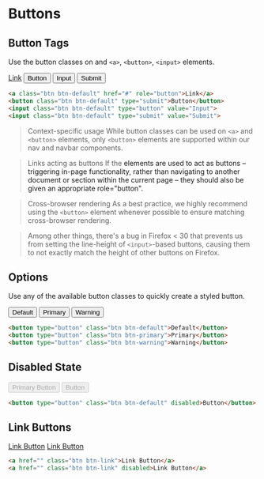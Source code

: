 # Buttons

## Button Tags

Use the button classes on and `<a>`, `<button>`, `<input>` elements.

<div>
  <a class="btn btn-default" href="#" role="button">Link</a>
  <button class="btn btn-default" type="submit">Button</button>
  <input class="btn btn-default" type="button" value="Input">
  <input class="btn btn-default" type="submit" value="Submit">
</div>

```html
<a class="btn btn-default" href="#" role="button">Link</a>
<button class="btn btn-default" type="submit">Button</button>
<input class="btn btn-default" type="button" value="Input">
<input class="btn btn-default" type="submit" value="Submit">

```

> Context-specific usage
> While button classes can be used on `<a>` and `<button>` elements, only `<button>` elements are supported within our nav and navbar components.

> Links acting as buttons
> If the <a> elements are used to act as buttons – triggering in-page functionality, rather than navigating to another document or section within the current page – they should also be given an appropriate role="button".

> Cross-browser rendering
> As a best practice, we highly recommend using the `<button>` element whenever possible to ensure matching cross-browser rendering.

> Among other things, there's a bug in Firefox &lt; 30 that prevents us from setting the line-height of `<input>`-based buttons, causing them to not exactly match the height of other buttons on Firefox.


## Options

Use any of the available button classes to quickly create a styled button.

<button type="button" class="btn btn-default">Default</button>
<button type="button" class="btn btn-primary">Primary</button>
<button type="button" class="btn btn-warning">Warning</button>

```html
<button type="button" class="btn btn-default">Default</button>
<button type="button" class="btn btn-primary">Primary</button>
<button type="button" class="btn btn-warning">Warning</button>
```


## Disabled State
<button type="button" class="btn btn-primary" disabled>Primary Button</button>
<button type="button" class="btn btn-default" disabled>Button</button>

```html
<button type="button" class="btn btn-default" disabled>Button</button>
```


## Link Buttons

<a href="" class="btn btn-link">Link Button</a>
<a href="" class="btn btn-link" disabled>Link Button</a>
```html
<a href="" class="btn btn-link">Link Button</a>
<a href="" class="btn btn-link" disabled>Link Button</a>
```

